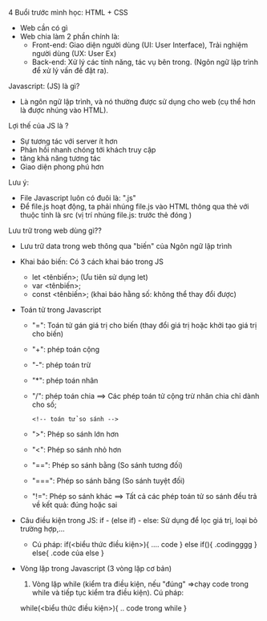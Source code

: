 4 Buổi trước mình học: HTML + CSS

- Web cần có gì
- Web chia làm 2 phần chính là:
  - Front-end: Giao diện người dùng (UI: User Interface), Trải nghiệm người dùng (UX: User Ex)
  - Back-end: Xử lý các tính năng, tác vụ bên trong. (Ngôn ngữ lập trình để xử lý vấn đề đặt ra).

Javascript: (JS) là gì?

- Là ngôn ngữ lập trình, và nó thường được sử dụng cho web (cụ thể hơn là được nhúng vào HTML).

Lợi thế của JS là ?

- Sự tương tác với server ít hơn
- Phản hồi nhanh chóng tới khách truy cập
- tăng khả năng tương tác
- Giao diện phong phú hơn

Lưu ý:

- File Javascript luôn có đuôi là: ".js"
- Để file.js hoạt động, ta phải nhúng file.js vào HTML thông qua thẻ <script src=""></script> với thuộc tính là src (vị trí nhúng file.js: trước thẻ đóng </body>)

Lưu trữ trong web dùng gì??

- Lưu trữ data trong web thông qua "biến" của Ngôn ngữ lập trình
- Khai báo biến: Có 3 cách khai báo trong JS

  - let <tênbiến>; (Ưu tiên sử dụng let)
  - var <tênbiến>;
  - const <tênbiến>; (khai báo hằng số: không thể thay đổi được)

- Toán tử trong Javascript

  - "=": Toán tử gán giá trị cho biến (thay đổi giá trị hoặc khởi tạo giá trị cho biến)

    <!-- toán tử  -->

  - "+": phép toán cộng
  - "-": phép toán trừ
  - "\*": phép toán nhân
  - "/": phép toán chia
    ==> Các phép toán tử cộng trừ nhân chia chỉ dành cho số;

        <!-- toán tử so sánh -->

  - ">": Phép so sánh lớn hơn
  - "<": Phép so sánh nhỏ hơn
  - "==": Phép so sánh bằng (So sánh tương đối)
  - "===": Phép so sánh băng (So sánh tuyệt đối)
  - "!=": Phép so sánh khác
    ==> Tất cả các phép toán tử so sánh đều trả về kết quả: đúng hoặc sai

- Câu điều kiện trong JS: if - (else if) - else: Sử dụng để lọc giá trị, loại bỏ trường hợp,...

  - Cú pháp:
    if(<biểu thức điều kiện>){
    .... code
    }
    else if(){
    .codingggg
    }
    else{
    .code của else
    }

- Vòng lặp trong Javascript (3 vòng lặp cơ bản)

  1. Vòng lặp while (kiểm tra điều kiện, nếu "đúng" =>chạy code trong while và tiếp tục kiểm tra điều kiện).
     Cú pháp:

  while(<biểu thức điều kiện>){
  .. code trong while
  }
